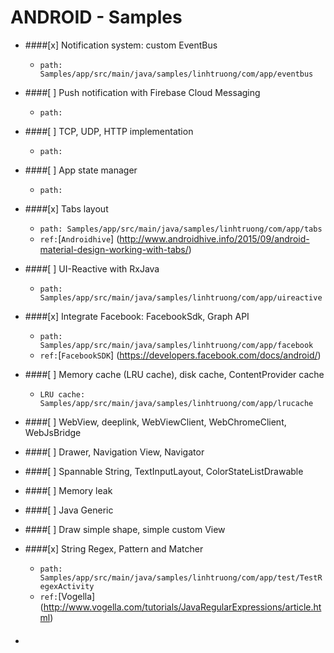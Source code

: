 # ANDROID - Samples
- ####[x] Notification system: custom EventBus
  + `path: Samples/app/src/main/java/samples/linhtruong/com/app/eventbus`
  
- ####[ ] Push notification with Firebase Cloud Messaging
  + `path:`

- ####[ ] TCP, UDP, HTTP implementation
  + `path:`
  
- ####[ ] App state manager
  + `path:`

- ####[x] Tabs layout
  + `path: Samples/app/src/main/java/samples/linhtruong/com/app/tabs`
  + `ref:`[`Androidhive`] (http://www.androidhive.info/2015/09/android-material-design-working-with-tabs/)

- ####[ ] UI-Reactive with RxJava
  + `path: Samples/app/src/main/java/samples/linhtruong/com/app/uireactive`
  
- ####[x] Integrate Facebook: FacebookSdk, Graph API
  + `path: Samples/app/src/main/java/samples/linhtruong/com/app/facebook`
  + `ref:`[`FacebookSDK`] (https://developers.facebook.com/docs/android/)

- ####[ ] Memory cache (LRU cache), disk cache, ContentProvider cache
  + `LRU cache: Samples/app/src/main/java/samples/linhtruong/com/app/lrucache`

- ####[ ] WebView, deeplink, WebViewClient, WebChromeClient, WebJsBridge

- ####[ ] Drawer, Navigation View, Navigator

- ####[ ] Spannable String, TextInputLayout, ColorStateListDrawable

- ####[ ] Memory leak

- ####[ ] Java Generic

- ####[ ] Draw simple shape, simple custom View

- ####[x] String Regex, Pattern and Matcher
  + `path: Samples/app/src/main/java/samples/linhtruong/com/app/test/TestRegexActivity`
  + `ref:`[Vogella] (http://www.vogella.com/tutorials/JavaRegularExpressions/article.html)
  
- ####

